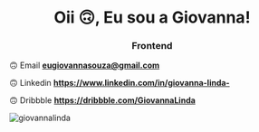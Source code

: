 <h1 align = "center"> Oii 🙃, Eu sou a Giovanna! </h1>
<h3 align = "center"> Frontend </h3>

🙃 Email **eugiovannasouza@gmail.com**

🙃 Linkedin **https://www.linkedin.com/in/giovanna-linda-**

🙃 Dribbble  **https://dribbble.com/GiovannaLinda**

<p> <img align = "center" src = "https://github-readme-stats.vercel.app/api/top-langs?username=giovannalinda&show_icons=true&locale=en&layout=compact" alt = "giovannalinda" / > </p>


